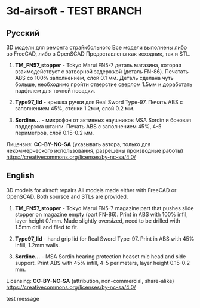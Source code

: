 # 3d-airsoft - TEST BRANCH
## Русский
3D модели для ремонта страйкбольного
Все модели выполнены либо во FreeCAD, либо в OpenSCAD
Предоставлены как исходник, так и STL.

1. **TM_FN57_stopper** - Tokyo Marui FN5-7 деталь магазина, которая взаимодействует с затворной задержкой
(деталь FN-86). Печатать ABS со 100% заполнением, слой 0.1 мм. Деталь сделана чуть больше, необходимо пройти отверстие сверлом 1.5мм и доработать надфилем для точной посадки.

2. **Type97_lid** - крышка ручки для Real Sword Type-97. Печать ABS с заполнением 45%, стенки 1.2мм, слой 0.2 мм.

3. **Sordine...** - микрофон от активных наушников MSA Sordin и боковая поддержка штанги. Печать ABS с заполнением 45%, 4-5 периметров, слой 0.15-0.2 мм.

Лицензия: **CC-BY-NC-SA** (указывать автора, только для некоммерческого использования, разрешены производные работы) https://creativecommons.org/licenses/by-nc-sa/4.0/


## English
3D models for airsoft repairs
All models made either with FreeCAD or OpenSCAD.
Both soursce and STLs are provided.

1. **TM_FN57_stopper** - Tokyo Marui FN5-7 magazine part that pushes slide stopper on magazine empty 
(part FN-86). Print in ABS with 100% infil, layer height 0.1mm. Made slightly oversized, need to be drilled with 1.5mm drill and filed to fit.

2. **Type97_lid** - hand grip lid for Real Sword Type-97. Print in ABS with 45% infill, 1.2mm walls.

3. **Sordine...** - MSA Sordin hearing protection heaset mic head and side support. Print ABS with 45% infill, 4-5 perimeters, layer height 0.15-0.2 mm.


Licensing: **CC-BY-NC-SA** (attribution, non-commercial, share-alike) https://creativecommons.org/licenses/by-nc-sa/4.0/

test message
